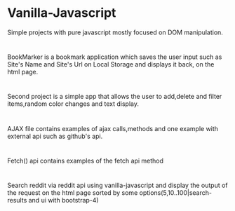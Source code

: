 # Vanilla-Javascript
Simple projects with pure javascript mostly focused on DOM manipulation.
#
BookMarker is a bookmark application which saves the user input such as Site's Name and Site's Url on Local Storage
and displays it back, on the html page.
#
Second project is a simple app that allows the user to add,delete and filter items,random color changes and text display.
#
AJAX file contains examples of ajax calls,methods and one example with external api such as github's api.
#
Fetch() api contains examples of the fetch api method
#
Search reddit via reddit api using vanilla-javascript and display the output of the request on the html page sorted by some options(5,10..100|search-results and ui with bootstrap-4)  
